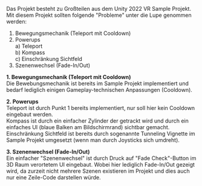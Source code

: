 Das Projekt besteht zu Großteilen aus dem Unity 2022 VR Sample Projekt. Mit diesem Projekt sollten folgende "Probleme" unter die Lupe genommen werden:    
1. Bewegungsmechanik (Teleport mit Cooldown)
2. Powerups    
a) Teleport      
b) Kompass   
c) Einschränkung Sichtfeld      
3. Szenenwechsel (Fade-In/Out)    

**1. Bewegungsmechanik (Teleport mit Cooldown)**    
Die Bewebungsmechanik ist bereits im Sample Projekt implementiert und bedarf lediglich einigen Gameplay-technischen Anpassungen (Cooldown).    

**2. Powerups**    
Teleport ist durch Punkt 1 bereits implementiert, nur soll hier kein Cooldown eingebaut werden.    
Kompass ist durch ein einfacher Zylinder der getrackt wird und durch ein einfaches UI (blaue Balken am Bildschirmrand) sichtbar gemacht.       
Einschränkung Sichtfeld ist bereits durch sogenannte Tunneling Vignette im Sample Projekt umgesetzt (wenn man durch Joysticks sich umdreht).
    
**3. Szenenwechsel (Fade-In/Out)**   
Ein einfacher "Szenenwechsel" ist durch Druck auf "Fade Check"-Button im 3D Raum verortetem UI eingebaut. Wobei hier lediglich Fade-In/Out gezeigt wird, da zurzeit nicht mehrere Szenen existieren im Projekt und dies auch nur eine Zeile-Code darstellen würde.

